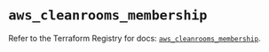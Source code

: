 # `aws_cleanrooms_membership`

Refer to the Terraform Registry for docs: [`aws_cleanrooms_membership`](https://registry.terraform.io/providers/hashicorp/aws/6.18.0/docs/resources/cleanrooms_membership).
